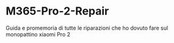 # M365-Pro-2-Repair
Guida e promemoria di tutte le riparazioni che ho dovuto fare sul monopattino xiaomi Pro 2
